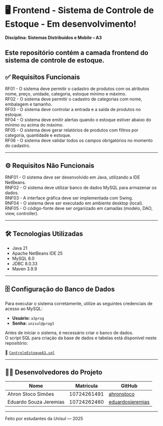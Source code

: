 # 🖥️ Frontend - Sistema de Controle de Estoque - Em desenvolvimento! 
**Disciplina: Sistemas Distribuídos e Mobile – A3**  

Este repositório contém a camada **frontend** do sistema de controle de estoque.  
---

## ✅ Requisitos Funcionais

RF01 - O sistema deve permitir o cadastro de produtos com os atributos nome, preço, unidade, categoria, estoque mínimo e máximo.  
RF02 - O sistema deve permitir o cadastro de categorias com nome, embalagem e tamanho.  
RF03 - O sistema deve controlar a entrada e a saída de produtos no estoque.  
RF04 - O sistema deve emitir alertas quando o estoque estiver abaixo do mínimo ou acima do máximo.  
RF05 - O sistema deve gerar relatórios de produtos com filtros por categoria, quantidade e estoque.  
RF06 - O sistema deve validar todos os campos obrigatórios no momento do cadastro.

---

## ⚙ Requisitos Não Funcionais

RNF01 - O sistema deve ser desenvolvido em Java, utilizando a IDE NetBeans.  
RNF02 - O sistema deve utilizar banco de dados MySQL para armazenar os dados.  
RNF03 - A interface gráfica deve ser implementada com Swing.  
RNF04 - O sistema deve ser executado em ambiente desktop (local).  
RNF05 - O código-fonte deve ser organizado em camadas (modelo, DAO, view, controller).

---

## 🛠 Tecnologias Utilizadas

- Java 21  
- Apache NetBeans IDE 25  
- MySQL 8.0
- JDBC 8.0.33
- Maven 3.9.9 

---

## 🗄️ Configuração do Banco de Dados

Para executar o sistema corretamente, utilize as seguintes credenciais de acesso ao MySQL:

- **Usuário:** `a3prog`  
- **Senha:** `unisul@prog3`

Antes de iniciar o sistema, é necessário criar o banco de dados.  
O script SQL para criação da base de dados e tabelas está disponível neste repositório:

📄 [`ControleEstoqueA3.sql`](ControleEstoqueA3.sql)

---

## 👨‍💻 Desenvolvedores do Projeto

| Nome                          | Matrícula      | GitHub                     |
|-------------------------------|----------------|----------------------------|
| Ahron Stoco Simões           | 10724261491    | [ahronstoco](https://github.com/ahronstoco)|
| Eduardo Souza Jeremias       | 10724262460    | [eduardosjeremias](https://github.com/eduardosjeremias) |

---

Feito por estudantes da *Unisul* — 2025

